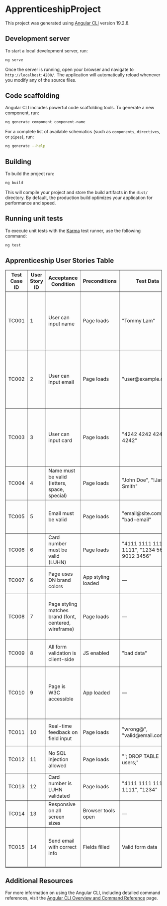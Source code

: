 # ApprenticeshipProject

This project was generated using [Angular CLI](https://github.com/angular/angular-cli) version 19.2.8.

## Development server

To start a local development server, run:

```bash
ng serve
```

Once the server is running, open your browser and navigate to `http://localhost:4200/`. The application will automatically reload whenever you modify any of the source files.

## Code scaffolding

Angular CLI includes powerful code scaffolding tools. To generate a new component, run:

```bash
ng generate component component-name
```

For a complete list of available schematics (such as `components`, `directives`, or `pipes`), run:

```bash
ng generate --help
```

## Building

To build the project run:

```bash
ng build
```

This will compile your project and store the build artifacts in the `dist/` directory. By default, the production build optimizes your application for performance and speed.

## Running unit tests

To execute unit tests with the [Karma](https://karma-runner.github.io) test runner, use the following command:

```bash
ng test
```

## Apprenticeship User Stories Table

<table border="1" cellspacing="0" cellpadding="6">
  <thead>
    <tr>
      <th style="width: 80px;">Test Case ID</th>
      <th style="width: 80px;">User Story ID</th>
      <th style="width: 80px;">Acceptance Condition</th>
      <th style="width: 20px;">Preconditions</th>
      <th style="width: 60px;">Test Data</th>
      <th style="width: 100px;">Steps / Instructions</th>
      <th style="width: 200px;">Expected Results</th>
      <th style="width: 150px;">Actual Results</th>
      <th style="width: 80px;">Pass / Fail</th>
      <th style="width: 250px;">Notes</th>
    </tr>
  </thead>
  <tbody>
    <tr>
      <td>TC001</td>
      <td>1</td>
      <td>User can input name</td>
      <td>Page loads</td>
      <td>"Tommy Lam"</td>
      <td>Enter name in name field</td>
      <td>On leaving the field (tab or mouse away), the name field entry box turns green/pink</td>
      <td>Behave as expected</td>
      <td>Pass</td>
      <td>/</td>
    </tr>
    <tr>
      <td>TC002</td>
      <td>2</td>
      <td>User can input email</td>
      <td>Page loads</td>
      <td>"user@example.com"</td>
      <td>Enter email in email field</td>
      <td>On leaving the field (tab or mouse away), the email field entry box turns green/pink</td>
      <td>Behave as expected</td>
      <td>Pass</td>
      <td>/</td>
    </tr>
    <tr>
      <td>TC003</td>
      <td>3</td>
      <td>User can input card</td>
      <td>Page loads</td>
      <td>"4242 4242 4242 4242"</td>
      <td>Enter card in card field</td>
      <td>On leaving the field (tab or mouse away), the card field entry box turns green/pink</td>
      <td>Behave as expected</td>
      <td>Pass</td>
      <td>/</td>
    </tr>
    <tr>
      <td>TC004</td>
      <td>4</td>
      <td>Name must be valid (letters, space, special)</td>
      <td>Page loads</td>
      <td>"John Doe", "!Jane Smith"</td>
      <td>Enter valid/invalid names</td>
      <td>Valid names accepted, invalid rejected</td>
      <td>/</td>
      <td>/</td>
      <td>/</td>
    </tr>
    <tr>
      <td>TC005</td>
      <td>5</td>
      <td>Email must be valid</td>
      <td>Page loads</td>
      <td>"email@site.com", "bad-email"</td>
      <td>Enter valid/invalid emails</td>
      <td>Valid emails accepted, invalid rejected</td>
      <td>/</td>
      <td>/</td>
      <td>/</td>
    </tr>
    <tr>
      <td>TC006</td>
      <td>6</td>
      <td>Card number must be valid (LUHN)</td>
      <td>Page loads</td>
      <td>"4111 1111 1111 1111", "1234 5678 9012 3456"</td>
      <td>Enter valid/invalid card numbers</td>
      <td>Valid cards accepted, invalid rejected</td>
      <td>/</td>
      <td>/</td>
      <td>/</td>
    </tr>
    <tr>
      <td>TC007</td>
      <td>6</td>
      <td>Page uses DN brand colors</td>
      <td>App styling loaded</td>
      <td>—</td>
      <td>Inspect colors in UI</td>
      <td>Green, Pink, Grey used accordingly</td>
      <td>/</td>
      <td>/</td>
      <td>/</td>
    </tr>
    <tr>
      <td>TC008</td>
      <td>7</td>
      <td>Page styling matches brand (font, centered, wireframe)</td>
      <td>Page loads</td>
      <td>—</td>
      <td>Inspect font, layout and alignment</td>
      <td>Calibri, centered content, proper padding and spacing</td>
      <td>/</td>
      <td>/</td>
      <td>/</td>
    </tr>
    <tr>
      <td>TC009</td>
      <td>8</td>
      <td>All form validation is client-side</td>
      <td>JS enabled</td>
      <td>"bad data"</td>
      <td>Disable network, enter bad data</td>
      <td>Validation occurs before submit</td>
      <td>/</td>
      <td>/</td>
      <td>/</td>
    </tr>
    <tr>
      <td>TC010</td>
      <td>9</td>
      <td>Page is W3C accessible</td>
      <td>App loaded</td>
      <td>—</td>
      <td>Use WAVE/axe tools, keyboard nav</td>
      <td>Accessible structure, alt text, focus states</td>
      <td>/</td>
      <td>/</td>
      <td>Color is not contrast enough according to Google Dev Lighthouse</td>
    </tr>
    <tr>
      <td>TC011</td>
      <td>10</td>
      <td>Real-time feedback on field input</td>
      <td>Page loads</td>
      <td>"wrong@", "valid@email.com"</td>
      <td>Start typing into fields</td>
      <td>Green border for valid, pink for invalid</td>
      <td>Work as expected</td>
      <td>Pass</td>
      <td>/</td>
    </tr>
    <tr>
      <td>TC012</td>
      <td>11</td>
      <td>No SQL injection allowed</td>
      <td>Page loads</td>
      <td>"'; DROP TABLE users;"</td>
      <td>Validate Input into all fields</td>
      <td>Input rejected, warning shown</td>
      <td>Work as expected</td>
      <td>Pass</td>
      <td>/</td>
    </tr>
    <tr>
      <td>TC013</td>
      <td>12</td>
      <td>Card number is LUHN validated</td>
      <td>Page loads</td>
      <td>"4111 1111 1111 1111", "1234"</td>
      <td>Enter card numbers</td>
      <td>Valid card passes, invalid fails</td>
      <td>Tested out with some proxy card number</td>
      <td>Not sure</td>
      <td>Need assistance from client</td>
    </tr>
    <tr>
      <td>TC014</td>
      <td>13</td>
      <td>Responsive on all screen sizes</td>
      <td>Browser tools open</td>
      <td>—</td>
      <td>Resize window / use mobile</td>
      <td>Layout adapts, no breakage</td>
      <td>Responsive on all screen size</td>
      <td>Pass</td>
      <td>/</td>
    </tr>
    <tr>
      <td>TC015</td>
      <td>14</td>
      <td>Send email with correct info</td>
      <td>Fields filled</td>
      <td>Valid form data</td>
      <td>Fill out and submit</td>
      <td>Email client opens with prefilled data</td>
      <td>Works on my machine (a desktop and a phone)</td>
      <td>Not sure yet</td>
      <td>/</td>
    </tr>
  </tbody>
</table>



## Additional Resources

For more information on using the Angular CLI, including detailed command references, visit the [Angular CLI Overview and Command Reference](https://angular.dev/tools/cli) page.
